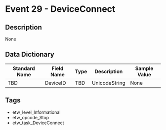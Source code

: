 # Event 29 - DeviceConnect

## Description
None

## Data Dictionary
|Standard Name|Field Name|Type|Description|Sample Value|
|---|---|---|---|---|
|TBD|DeviceID|TBD|UnicodeString|None|None|

## Tags
* etw_level_Informational
* etw_opcode_Stop
* etw_task_DeviceConnect